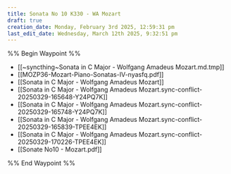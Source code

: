 ```yaml
---
title: Sonata No 10 K330 - WA Mozart
draft: true
creation_date: Monday, February 3rd 2025, 12:59:31 pm
last_edit_date: Wednesday, March 12th 2025, 9:32:51 pm
---
```


%% Begin Waypoint %%
- [[~syncthing~Sonata in C Major - Wolfgang Amadeus Mozart.md.tmp]]
- [[MOZP36-Mozart-Piano-Sonatas-IV-nyasfq.pdf]]
- [[Sonata in C Major - Wolfgang Amadeus Mozart]]
- [[Sonata in C Major - Wolfgang Amadeus Mozart.sync-conflict-20250329-165648-Y24PQ7K]]
- [[Sonata in C Major - Wolfgang Amadeus Mozart.sync-conflict-20250329-165748-Y24PQ7K]]
- [[Sonata in C Major - Wolfgang Amadeus Mozart.sync-conflict-20250329-165839-TPEE4EK]]
- [[Sonata in C Major - Wolfgang Amadeus Mozart.sync-conflict-20250329-170226-TPEE4EK]]
- [[Sonate No10 - Mozart.pdf]]

%% End Waypoint %%

